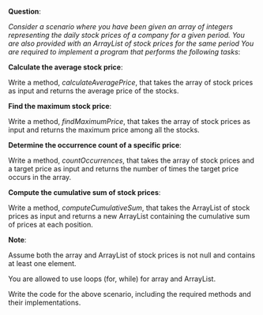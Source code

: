 **Question**:

_Consider a scenario where you have been given an array of integers representing the daily stock prices of a company for a given period. You are also provided with an ArrayList of stock prices for the same period You are required to implement a program that performs the following tasks_:

**Calculate the average stock price**:

Write a method, _calculateAveragePrice_, that takes the array of stock prices as input and returns the average price of the stocks.

**Find the maximum stock price**:

Write a method, _findMaximumPrice_, that takes the array of stock prices as input and returns the maximum price among all the stocks. 

**Determine the occurrence count of a specific price**:

Write a method, _countOccurrences_, that takes the array of stock prices and a target price as input and returns the number of times the target price occurs in the array. 

**Compute the cumulative sum of stock prices**:

Write a method, _computeCumulativeSum_, that takes the ArrayList of stock prices as input and returns a new ArrayList containing the cumulative sum of prices at each position.

**Note**:

Assume both the array and ArrayList of stock prices is not null and contains at least one element.

You are allowed to use loops (for, while) for array and ArrayList.

Write the code for the above scenario, including the required methods and their implementations. 